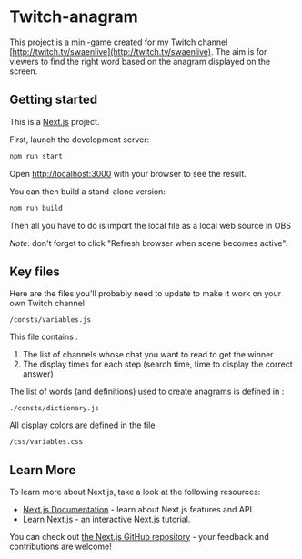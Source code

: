 # Twitch-anagram

This project is a mini-game created for my Twitch channel [http://twitch.tv/swaenlive](http://twitch.tv/swaenlive). The aim is for viewers to find the right word based on the anagram displayed on the screen.

## Getting started

This is a [Next.js](https://nextjs.org/) project.

First, launch the development server:

```bash
npm run start

```

Open [http://localhost:3000](http://localhost:3000) with your browser to see the result.

You can then build a stand-alone version:

```bash
npm run build
```

Then all you have to do is import the local file as a local web source in OBS

*Note*: don't forget to click "Refresh browser when scene becomes active".

## Key files

Here are the files you'll probably need to update to make it work on your own Twitch channel

`/consts/variables.js`

This file contains :

1. The list of channels whose chat you want to read to get the winner
2. The display times for each step (search time, time to display the correct answer)

The list of words (and definitions) used to create anagrams is defined in :

`./consts/dictionary.js`

All display colors are defined in the file

`/css/variables.css`

## Learn More

To learn more about Next.js, take a look at the following resources:

- [Next.js Documentation](https://nextjs.org/docs) - learn about Next.js features and API.
- [Learn Next.js](https://nextjs.org/learn) - an interactive Next.js tutorial.

You can check out [the Next.js GitHub repository](https://github.com/vercel/next.js/) - your feedback and contributions are welcome!
